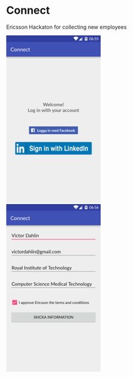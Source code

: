 # Connect
Ericsson Hackaton for collecting new employees

<img src="https://github.com/victordahlin/Connect/blob/master/screenshot/login.png" width="50%">
<img src="https://github.com/victordahlin/Connect/blob/master/screenshot/getInfo.png" width="50%">
